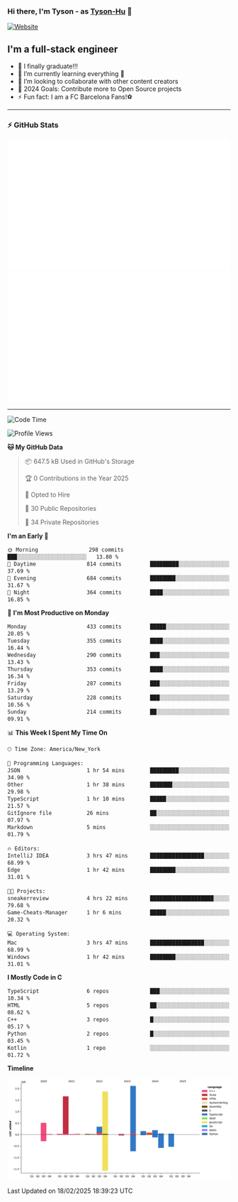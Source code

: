 ### Hi there, I'm Tyson - as [Tyson-Hu][website] 👋

[![Website](https://img.shields.io/website?label=Tianzhe.me&style=for-the-badge&url=https%3A%2F%2Ftianzhe.me)](https://tianzhe.me)


## I'm a full-stack engineer

- 🔭 I finally graduate!!!
- 🌱 I’m currently learning everything 🤣
- 👯 I’m looking to collaborate with other content creators
- 🥅 2024 Goals: Contribute more to Open Source projects
- ⚡ Fun fact: I am a FC Barcelona Fans!⚽️

---

### ⚡️ GitHub Stats
![](https://raw.githubusercontent.com/Tyson-Hu/github-stats-card/master/generated/overview.svg)
![](https://raw.githubusercontent.com/Tyson-Hu/github-stats-card/master/generated/languages.svg)

---

<!--START_SECTION:waka-->
![Code Time](http://img.shields.io/badge/Code%20Time-308%20hrs%2018%20mins-blue)

![Profile Views](http://img.shields.io/badge/Profile%20Views-0-blue)

**🐱 My GitHub Data** 

> 📦 647.5 kB Used in GitHub's Storage 
 > 
> 🏆 0 Contributions in the Year 2025
 > 
> 💼 Opted to Hire
 > 
> 📜 30 Public Repositories 
 > 
> 🔑 34 Private Repositories 
 > 
**I'm an Early 🐤** 

```text
🌞 Morning                298 commits         ███░░░░░░░░░░░░░░░░░░░░░░   13.80 % 
🌆 Daytime                814 commits         █████████░░░░░░░░░░░░░░░░   37.69 % 
🌃 Evening                684 commits         ████████░░░░░░░░░░░░░░░░░   31.67 % 
🌙 Night                  364 commits         ████░░░░░░░░░░░░░░░░░░░░░   16.85 % 
```
📅 **I'm Most Productive on Monday** 

```text
Monday                   433 commits         █████░░░░░░░░░░░░░░░░░░░░   20.05 % 
Tuesday                  355 commits         ████░░░░░░░░░░░░░░░░░░░░░   16.44 % 
Wednesday                290 commits         ███░░░░░░░░░░░░░░░░░░░░░░   13.43 % 
Thursday                 353 commits         ████░░░░░░░░░░░░░░░░░░░░░   16.34 % 
Friday                   287 commits         ███░░░░░░░░░░░░░░░░░░░░░░   13.29 % 
Saturday                 228 commits         ███░░░░░░░░░░░░░░░░░░░░░░   10.56 % 
Sunday                   214 commits         ██░░░░░░░░░░░░░░░░░░░░░░░   09.91 % 
```


📊 **This Week I Spent My Time On** 

```text
🕑︎ Time Zone: America/New_York

💬 Programming Languages: 
JSON                     1 hr 54 mins        █████████░░░░░░░░░░░░░░░░   34.90 % 
Other                    1 hr 38 mins        ███████░░░░░░░░░░░░░░░░░░   29.98 % 
TypeScript               1 hr 10 mins        █████░░░░░░░░░░░░░░░░░░░░   21.57 % 
GitIgnore file           26 mins             ██░░░░░░░░░░░░░░░░░░░░░░░   07.97 % 
Markdown                 5 mins              ░░░░░░░░░░░░░░░░░░░░░░░░░   01.79 % 

🔥 Editors: 
IntelliJ IDEA            3 hrs 47 mins       █████████████████░░░░░░░░   68.99 % 
Edge                     1 hr 42 mins        ████████░░░░░░░░░░░░░░░░░   31.01 % 

🐱‍💻 Projects: 
sneakerreview            4 hrs 22 mins       ████████████████████░░░░░   79.68 % 
Game-Cheats-Manager      1 hr 6 mins         █████░░░░░░░░░░░░░░░░░░░░   20.32 % 

💻 Operating System: 
Mac                      3 hrs 47 mins       █████████████████░░░░░░░░   68.99 % 
Windows                  1 hr 42 mins        ████████░░░░░░░░░░░░░░░░░   31.01 % 
```

**I Mostly Code in C** 

```text
TypeScript               6 repos             ███░░░░░░░░░░░░░░░░░░░░░░   10.34 % 
HTML                     5 repos             ██░░░░░░░░░░░░░░░░░░░░░░░   08.62 % 
C++                      3 repos             █░░░░░░░░░░░░░░░░░░░░░░░░   05.17 % 
Python                   2 repos             █░░░░░░░░░░░░░░░░░░░░░░░░   03.45 % 
Kotlin                   1 repo              ░░░░░░░░░░░░░░░░░░░░░░░░░   01.72 % 
```



**Timeline**

![Lines of Code chart](https://raw.githubusercontent.com/Tyson-Hu/Tyson-Hu/main/assets/bar_graph.png)


 Last Updated on 18/02/2025 18:39:23 UTC
<!--END_SECTION:waka-->


[website]: https://github.com/Tyson-Hu
